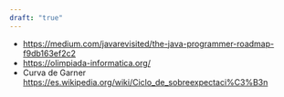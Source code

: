 ```yaml
---
draft: "true"
---
```


- https://medium.com/javarevisited/the-java-programmer-roadmap-f9db163ef2c2
- https://olimpiada-informatica.org/
- Curva de Garner https://es.wikipedia.org/wiki/Ciclo_de_sobreexpectaci%C3%B3n